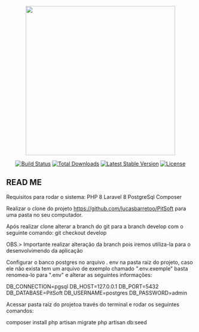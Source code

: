 <p align="center"><a href="https://laravel.com" target="_blank"><img src="https://raw.githubusercontent.com/laravel/art/master/logo-lockup/5%20SVG/2%20CMYK/1%20Full%20Color/laravel-logolockup-cmyk-red.svg" width="400"></a></p>

<p align="center">
<a href="https://travis-ci.org/laravel/framework"><img src="https://travis-ci.org/laravel/framework.svg" alt="Build Status"></a>
<a href="https://packagist.org/packages/laravel/framework"><img src="https://img.shields.io/packagist/dt/laravel/framework" alt="Total Downloads"></a>
<a href="https://packagist.org/packages/laravel/framework"><img src="https://img.shields.io/packagist/v/laravel/framework" alt="Latest Stable Version"></a>
<a href="https://packagist.org/packages/laravel/framework"><img src="https://img.shields.io/packagist/l/laravel/framework" alt="License"></a>
</p>

## READ ME

Requisitos para rodar o sistema: 
PHP 8
Laravel 8
PostgreSql
Composer



Realizar o clone do projeto https://github.com/lucasbarretoo/PitSoft para uma pasta no seu computador.

Após realizar clone alterar a branch do git para a branch develop com o seguinte comando:
git checkout develop

OBS.> Importante realizar alteração da branch pois iremos utiliza-la para o desenvolvimendo da aplicação

Configurar o banco postgres no arquivo . env na pasta raiz do projeto, caso ele não exista tem um arquivo de exemplo chamado ".env.exemple" basta renomea-lo para ".env" e alterar as seguintes informações:

DB_CONNECTION=pgsql 
DB_HOST=127.0.0.1
DB_PORT=5432
DB_DATABASE=PitSoft
DB_USERNAME=postgres
DB_PASSWORD=admin


Acessar pasta raiz do projetoa través do terminal e rodar os seguintes comandos:

composer install
php artisan migrate
php artisan db:seed
